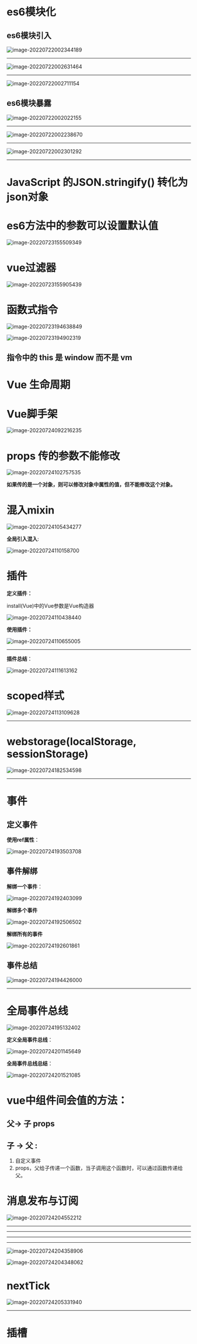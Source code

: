 # es6模块化

## es6模块引入 

![image-20220722002344189](D:/ProgramFiles/typora/typora-images/image-20220722002344189.png)

***

![image-20220722002631464](D:/ProgramFiles/typora/typora-images/image-20220722002631464.png)

***

![image-20220722002711154](D:/ProgramFiles/typora/typora-images/image-20220722002711154.png)



## es6模块暴露

![image-20220722002022155](D:/ProgramFiles/typora/typora-images/image-20220722002022155.png)

***

![image-20220722002238670](D:/ProgramFiles/typora/typora-images/image-20220722002238670.png)

***

![image-20220722002301292](D:/ProgramFiles/typora/typora-images/image-20220722002301292.png)

***



# JavaScript   的JSON.stringify() 转化为json对象



# es6方法中的参数可以设置默认值

![image-20220723155509349](D:/ProgramFiles/typora/typora-images/image-20220723155509349.png)



# vue过滤器 

![image-20220723155905439](D:/ProgramFiles/typora/typora-images/image-20220723155905439.png)



# 函数式指令

![image-20220723194638849](D:/ProgramFiles/typora/typora-images/image-20220723194638849.png)

![image-20220723194902319](D:/ProgramFiles/typora/typora-images/image-20220723194902319.png)



## 指令中的 this 是 window 而不是 vm



# Vue 生命周期



# Vue脚手架

![image-20220724092216235](D:/ProgramFiles/typora/typora-images/image-20220724092216235.png)





# props 传的参数不能修改

![image-20220724102757535](D:/ProgramFiles/typora/typora-images/image-20220724102757535.png)

**如果传的是一个对象，则可以修改对象中属性的值，但不能修改这个对象。**



# 混入mixin

![image-20220724105434277](D:/ProgramFiles/typora/typora-images/image-20220724105434277.png)

**全局引入混入**:

![image-20220724110158700](D:/ProgramFiles/typora/typora-images/image-20220724110158700.png)



# 插件

**定义插件：**

install(Vue)中的Vue参数是Vue构造器

![image-20220724110438440](D:/ProgramFiles/typora/typora-images/image-20220724110438440.png)

**使用插件：**

![image-20220724110655005](D:/ProgramFiles/typora/typora-images/image-20220724110655005.png)

***

**插件总结**：

![image-20220724111613162](D:/ProgramFiles/typora/typora-images/image-20220724111613162.png)



# scoped样式

![image-20220724113109628](D:/ProgramFiles/typora/typora-images/image-20220724113109628.png)

***

# webstorage(localStorage, sessionStorage)

![image-20220724182534598](D:/ProgramFiles/typora/typora-images/image-20220724182534598.png)

***

# 事件

## 定义事件

**使用ref属性**：

![image-20220724193503708](D:/ProgramFiles/typora/typora-images/image-20220724193503708.png)

## 事件解绑

**解绑一个事件**：

![image-20220724192403099](D:/ProgramFiles/typora/typora-images/image-20220724192403099.png)



**解绑多个事件**

![image-20220724192506502](D:/ProgramFiles/typora/typora-images/image-20220724192506502.png)

**解绑所有的事件**

![image-20220724192601861](D:/ProgramFiles/typora/typora-images/image-20220724192601861.png)



## 事件总结

![image-20220724194426000](D:/ProgramFiles/typora/typora-images/image-20220724194426000.png)

***



# 全局事件总线

![image-20220724195132402](D:/ProgramFiles/typora/typora-images/image-20220724195132402.png)



**定义全局事件总线**：

![image-20220724201145649](D:/ProgramFiles/typora/typora-images/image-20220724201145649.png)



**全局事件总线总结**：

![image-20220724201521085](D:/ProgramFiles/typora/typora-images/image-20220724201521085.png)

# vue中组件间会值的方法：

## 父-> 子    props

## 子 -> 父 :

1. 自定义事件
2. props，父给子传递一个函数，当子调用这个函数时，可以通过函数传递给父。



# 消息发布与订阅

![image-20220724204552212](D:/ProgramFiles/typora/typora-images/image-20220724204552212.png)

****

***

***





***

![image-20220724204358906](D:/ProgramFiles/typora/typora-images/image-20220724204358906.png)

![image-20220724204348062](D:/ProgramFiles/typora/typora-images/image-20220724204348062.png)



# nextTick

![image-20220724205331940](D:/ProgramFiles/typora/typora-images/image-20220724205331940.png)

***



# 插槽



















